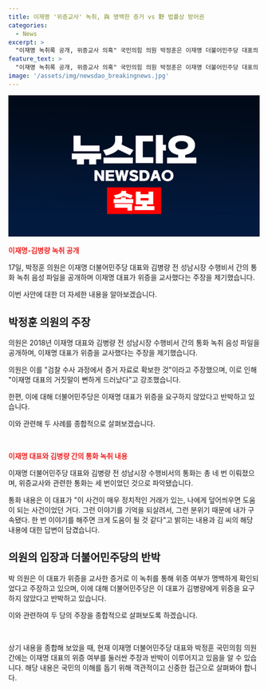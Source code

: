 ```yaml
---
title: 이재명 '위증교사' 녹취, 與 명백한 증거 vs 野 법률상 방어권
categories:
  - News
excerpt: >
  "이재명 녹취록 공개, 위증교사 의혹" 국민의힘 의원 박정훈은 이재명 더불어민주당 대표의 위증교사 의혹을 제기하며 관련 녹취 음성 파일을 공개했다. 이에 민주당은 "있는 그대로 이야기해달라"고 주장하며 반박했고, 양측 간 강한 대립이 예상된다. 해당 녹취록은 이 대표의 재판과 관련된 것으로, 극적인 대치 속에서 불거진 사법 리스크로 주목받고 있다. 이 의원은 공개한 녹취록을 통해 국민들이 이 대표의 거짓말에 대해 인식하길 바란다는 발언을 전했다. 한편, 이 대표 측은 거짓증언 강요 의혹을 부인하고 있다.
feature_text: >
  "이재명 녹취록 공개, 위증교사 의혹" 국민의힘 의원 박정훈은 이재명 더불어민주당 대표의 위증교사 의혹을 제기하며 관련 녹취 음성 파일을 공개했다. 이에 민주당은 "있는 그대로 이야기해달라"고 주장하며 반박했고, 양측 간 강한 대립이 예상된다. 해당 녹취록은 이 대표의 재판과 관련된 것으로, 극적인 대치 속에서 불거진 사법 리스크로 주목받고 있다. 이 의원은 공개한 녹취록을 통해 국민들이 이 대표의 거짓말에 대해 인식하길 바란다는 발언을 전했다. 한편, 이 대표 측은 거짓증언 강요 의혹을 부인하고 있다.
image: '/assets/img/newsdao_breakingnews.jpg'
---
```


<p><img src="/assets/img/newsdao_breakingnews.jpg" alt="pcversion 속보" /></p>

<p><b><span style="color: #ee2323;">이재명-김병량 녹취 공개</span></b></p>

<p>17일, 박정훈 의원은 이재명 더불어민주당 대표와 김병량 전 성남시장 수행비서 간의 통화 녹취 음성 파일을 공개하며 이재명 대표가 위증을 교사했다는 주장을 제기했습니다.</p>

<p>이번 사안에 대한 더 자세한 내용을 알아보겠습니다.</p>

<h2 data-ke-size="size26">박정훈 의원의 주장</h2>

<p>의원은 2018년 이재명 대표와 김병량 전 성남시장 수행비서 간의 통화 녹취 음성 파일을 공개하며, 이재명 대표가 위증을 교사했다는 주장을 제기했습니다.</p>

<p>의원은 이를 "검찰 수사 과정에서 증거 자료로 확보한 것"이라고 주장했으며, 이로 인해 "이재명 대표의 거짓말이 뻔하게 드러났다"고 강조했습니다.</p>

<p>한편, 이에 대해 더불어민주당은 이재명 대표가 위증을 요구하지 않았다고 반박하고 있습니다.</p>

<p>이와 관련해 두 사례를 종합적으로 살펴보겠습니다.</p>

<p data-ke-size="size16">&nbsp;</p>

<p><b><span style="color: #ee2323;">이재명 대표와 김병량 간의 통화 녹취 내용</span></b></p>

<p>이재명 더불어민주당 대표와 김병량 전 성남시장 수행비서의 통화는 총 네 번 이뤄졌으며, 위증교사와 관련한 통화는 세 번이었던 것으로 파악됐습니다.</p>

<p>통화 내용은 이 대표가 "이 사건이 매우 정치적인 거래가 있는, 나에게 덮어씌우면 도움이 되는 사건이었던 거다. 그런 이야기를 기억을 되살려서, 그런 분위기 때문에 내가 구속됐다. 한 번 이야기를 해주면 크게 도움이 될 것 같다"고 밝히는 내용과 김 씨의 해당 내용에 대한 답변이 담겼습니다.</p>

<h2 data-ke-size="size26">의원의 입장과 더불어민주당의 반박</h2>

<p>박 의원은 이 대표가 위증을 교사한 증거로 이 녹취를 통해 위증 여부가 명백하게 확인되었다고 주장하고 있으며, 이에 대해 더불어민주당은 이 대표가 김병량에게 위증을 요구하지 않았다고 반박하고 있습니다.</p>

<p>이와 관련하여 두 당의 주장을 종합적으로 살펴보도록 하겠습니다.</p>

<p data-ke-size="size16">&nbsp;</p>

<p>상기 내용을 종합해 보았을 때, 현재 이재명 더불어민주당 대표와 박정훈 국민의힘 의원 간에는 이재명 대표의 위증 여부를 둘러싼 주장과 반박이 이루어지고 있음을 알 수 있습니다. 해당 내용은 국민의 이해를 돕기 위해 객관적이고 신중한 접근으로 살펴봐야 합니다.</p>

